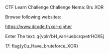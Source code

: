 CTF Learn Challenge    Challenge Nema: Bru XOR 

Browse following websites: 

https://www.dcode.fr/xor-cipher

Enter The text: q{vpln'bH_varHuebcrqxetrHOXEj 


17: 	flag{y0u_Have_bruteforce_XOR}

